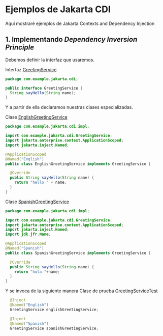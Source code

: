 # Ejemplos de Jakarta CDI

Aquí mostraré ejemplos de Jakarta Contexts and Dependency Injection

## 1. Implementando _Dependency Inversion Principle_

Debemos definir la interfaz que usaremos.

Interfaz [GreetingService](src/main/java/com/example/jakarta/cdi/GreetingService.java)
```java
package com.example.jakarta.cdi;

public interface GreetingService {
  String sayHello(String name);
}
```

Y a partir de ella declaramos nuestras clases especializadas.

Clase [EnglishGreetingService](src/main/java/com/example/jakarta/cdi/impl/EnglishGreetingService.java)
```java
package com.example.jakarta.cdi.impl;

import com.example.jakarta.cdi.GreetingService;
import jakarta.enterprise.context.ApplicationScoped;
import jakarta.inject.Named;

@ApplicationScoped
@Named("English")
public class EnglishGreetingService implements GreetingService {

  @Override
  public String sayHello(String name) {
    return "hello " + name;
  }
}
```

Clase [SpanishGreetingService](src/main/java/com/example/jakarta/cdi/impl/SpanishGreetingService.java)
```java
package com.example.jakarta.cdi.impl;

import com.example.jakarta.cdi.GreetingService;
import jakarta.enterprise.context.ApplicationScoped;
import jakarta.inject.Named;
import jdk.jfr.Name;

@ApplicationScoped
@Named("Spanish")
public class SpanishGreetingService implements GreetingService {

  @Override
  public String sayHello(String name) {
    return "hola "+name;
  }
}
```

Y se invoca de la siguiente manera
Clase de prueba [GreetingServiceTest](src/test/java/com/example/jakarta/cdi/GreetingServiceTest.java)
```java
  @Inject
  @Named("English")
  GreetingService englishGreetingService;

  @Inject
  @Named("Spanish")
  GreetingService spanishGreetingService;
```
